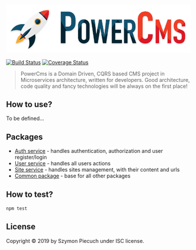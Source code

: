 ![PowerCms](docs/logo.png)

[![Build Status](https://travis-ci.com/power-cms/power-cms.svg?branch=master)](https://travis-ci.com/power-cms/power-cms)
[![Coverage Status](https://coveralls.io/repos/github/power-cms/power-cms/badge.svg)](https://coveralls.io/github/power-cms/power-cms)

> PowerCms is a Domain Driven, CQRS based CMS project in Microservices architecture, written for developers. Good architecture, code quality and fancy technologies will be always on the first place!

## How to use?

To be defined...

## Packages

* [Auth service](https://github.com/power-cms/auth-service) - handles authentication, authorization and user register/login
* [User service](https://github.com/power-cms/user-service) - handles all users actions
* [Site service](https://github.com/power-cms/site-service) - handles sites management, with their content and urls
* [Common package](https://github.com/power-cms/common) - base for all other packages

## How to test?

```bash
npm test
```

## License

Copyright &copy; 2019 by Szymon Piecuch under ISC license.
